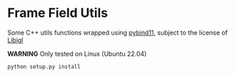# Frame Field Utils

Some C++ utils functions wrapped using [pybind11](https://github.com/pybind/pybind11), subject to the license of [Libigl](https://github.com/libigl/libigl)

**WARNING** Only tested on Linux (Ubuntu 22.04)

```
python setup.py install
```
